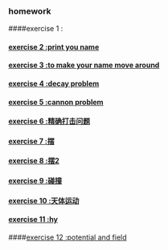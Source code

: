 ### homework
####exercise 1 : 
#### [exercise 2 :print you name](https://github.com/Huangyu007/compuational_physics_N2014301020030/blob/master/%E8%BE%93%E5%87%BA%E5%90%8D%E5%AD%97.md)
#### [exercise 3 :to make your name move around](https://github.com/Huangyu007/compuational_physics_N2014301020030/blob/master/%E5%8A%A8%E6%80%81%E7%9A%84%E5%90%8D%E5%AD%97.md)
#### [exercise 4 :decay problem](https://github.com/Huangyu007/compuational_physics_N2014301020030/blob/master/decay%20problem.md)
#### [exercise 5 :cannon problem](https://github.com/Huangyu007/compuational_physics_N2014301020030/blob/master/cannon%20problem.md)
#### [exercise 6 :精确打击问题](https://github.com/Huangyu007/compuational_physics_N2014301020030/blob/master/%E7%B2%BE%E7%A1%AE%E6%89%93%E5%87%BB.md)
#### [exercise 7 :摆](https://github.com/Huangyu007/compuational_physics_N2014301020030/blob/master/%E6%91%86.md)
#### [exercise 8 :摆2](https://github.com/Huangyu007/compuational_physics_N2014301020030/blob/master/%E6%91%862.md)
#### [exercise 9 :碰撞](https://github.com/Huangyu007/compuational_physics_N2014301020030/blob/master/%E7%A2%B0%E6%92%9E.md)
#### [exercise 10 :天体运动](https://github.com/Huangyu007/compuational_physics_N2014301020030/blob/master/%E5%A4%A9%E4%BD%93%E8%BF%90%E5%8A%A8.md)
#### [exercise 11 :hy](https://github.com/Huangyu007/compuational_physics_N2014301020030/blob/master/hy.md)

####[exercise 12 :potential and field](https://github.com/Huangyu007/compuational_physics_N2014301020030/blob/master/potential%20and%20field.md)
